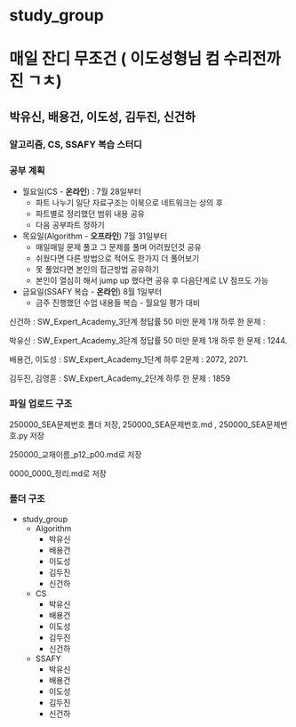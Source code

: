 # study_group

# 매일 잔디 무조건 ( 이도성형님 컴 수리전까진 ㄱㅊ)
## 박유신, 배용건, 이도성, 김두진, 신건하
### 알고리즘, CS, SSAFY 복습 스터디

### 공부 계획
- 월요일(CS - **온라인**) : 7월 28일부터
  - 파트 나누기 일단 자료구조는 이북으로 네트워크는 상의 후
  - 파트별로 정리했던 범위 내용 공유
  - 다음 공부파트 정하기
- 목요일(Algorithm - **오프라인**) 7월 31일부터
  - 매일매일 문제 풀고 그 문제를 풀며 어려웠던것 공유
  - 쉬웠다면 다른 방법으로 적어도 한가지 더 풀어보기
  - 못 풀었다면 본인의 접근방법 공유하기
  - 본인이 열심히 해서 jump up 했다면 공유 후 다음단계로 LV 점프도 가능
- 금요일(SSAFY 복습 - **온라인**) 8월 1일부터
  - 금주 진행했던 수업 내용들 복습 - 월요일 평가 대비

신건하 : SW_Expert_Academy_3단계 정답률 50 미만 문제 1개 하루 한 문제 : 

박유신 : SW_Expert_Academy_3단계 정답률 50 미만 문제 1개 하루 한 문제 : 1244.

배용건, 이도성 : SW_Expert_Academy_1단계 하루 2문제 : 2072, 2071.

김두진, 김영훈 : SW_Expert_Academy_2단계 하루 한 문제 : 1859

### 파일 업로드 구조
250000_SEA문제번호 폴더 저장, 250000_SEA문제번호.md , 250000_SEA문제번호.py 저장

250000_교재이름_p12_p00.md로 저장

0000_0000_정리.md로 저장

### 폴더 구조
- study_group
  - Algorithm
    - 박유신
    - 배용건
    - 이도성
    - 김두진
    - 신건하
  - CS
    - 박유신
    - 배용건
    - 이도성
    - 김두진
    - 신건하
  - SSAFY
    - 박유신
    - 배용건
    - 이도성
    - 김두진
    - 신건하
